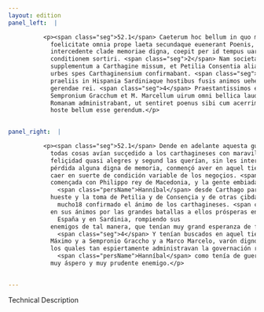 ```yaml
---
layout: edition
panel_left:  |

          <p><span class="seg">52.1</span> Caeterum hoc bellum in quo mira
            foelicitate omnia prope laeta secundaque euenerant Poenis, nulla tot uictoriis
            intercedente clade memoriae digna, coepit per id tempus uarios euentus uariamque rerum
            conditionem sortiri. <span class="seg">2</span> Nam societas inita cum Philippo Macedonum rege et
            supplementum a Carthagine missum, et Petilia Consentia aliaeque in Brutiis expugnatae
            urbes spes Carthaginensium confirmabant. <span class="seg">3</span> Ex altera parte Romani maximis
            praeliis in Hispania Sardiniaque hostibus fusis animos uehementer erexerant ad spem bene
            gerendae rei. <span class="seg">4</span> Praestantissimos eo tempore quaesiuerant duces Fabium Maximum
            Sempronium Gracchum et M. Marcellum uirum omni bellica laude dignum, qui ita impigre rem
            Romanam administrabant, ut sentiret poenus sibi cum acerrimo simul prudentissimoque
            hoste bellum esse gerendum.</p>
        

panel_right:  |

          <p><span class="seg">52.1</span> Dende en adelante aquesta guerra en que
            todas cosas avían sucçedido a los carthagineses con maravillosa
            feliçidad quasi alegres y segund las querían, sin les intervenir entre tantas victorias
            pérdida alguna digna de memoria, conmençó aver en aquel tiempo diversos acaescimientos y
            caer en suerte de condición variable de los negoçios. <span class="seg">2</span> Ca la compañía
            començada con Philippo rey de Macedonia, y la gente embiada a
              <span class="persName">Hanníbal</span> desde Carthago para supplir su
            hueste y la toma de Petilia y de Consençia y de otras çibdades en Abruço, avían
              mucho18 confirmado el ánimo de los carthagineses. <span class="seg">3</span> De la otra parte, los romanos avían recobrado vigor
            en sus ánimos por las grandes batallas a ellos prósperas en
              España y en Sardinia, rompiendo sus
            enemigos de tal manera, que tenían muy grand esperanza de fazer bien su negocio.
              <span class="seg">4</span> Y tenían buscados en aquel tiempo muy ventajados capitanes, a Fabio
            Máximo y a Sempronio Graccho y a Marco Marcelo, varón digno de todo loor en la guerra,
            los quales tan espiertamente administravan la governación romana, que ya sentía
              <span class="persName">Hanníbal</span> como tenía de guerrear con <a href="#1491/" target="new"><img src="#1491/"/></a>[174v,b]
            muy áspero y muy prudente enemigo.</p>
        

---
```


Technical Description 